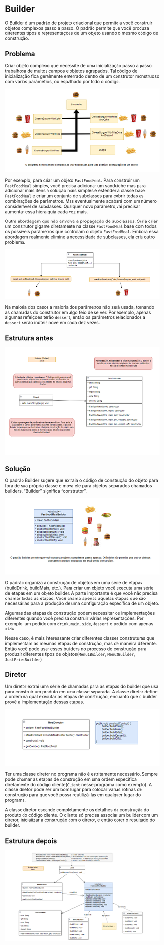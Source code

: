 # Builder

O Builder é um padrão de projeto criacional que permite a você construir objetos complexos passo a passo. O padrão permite que você produza diferentes tipos e representações de um objeto usando o mesmo código de construção.

## Problema

Criar objeto complexo que necessite de uma inicialização passo a passo trabalhosa de muitos campos e objetos agrupados. Tal código de inicialização fica geralmente enterrado dentro de um construtor monstruoso com vários parâmetros, ou espalhado por todo o código.

![imagem_1](https://github.com/igor-lourenco/design-pattern-creational-builder/blob/main/uml/Imagem_1.png)

Por exemplo, para criar um objeto `FastFoodMeal`. Para construir um `FastFoodMeal` simples, você precisa adicionar um sanduiche mas para adicionar mais itens a solução mais simples é estender a classe base  `FastFoodMeal` e criar um conjunto de subclasses para cobrir todas as combinações de parâmetros. Mas eventualmente acabará com um número considerável de subclasses. Qualquer novo parâmetro,vai precisar aumentar essa hierarquia cada vez mais.

Outra abordagem que não envolve a propagação de subclasses. Seria criar um construtor gigante diretamente na classe `FastFoodMeal` base com todos os possíveis parâmetros que controlam o objeto `FastFoodMeal`. Embora essa abordagem realmente elimine a necessidade de subclasses, ela cria outro problema.

![imagem_2](https://github.com/igor-lourenco/design-pattern-creational-builder/blob/main/uml/Imagem_2.png)

Na maioria dos casos a maioria dos parâmetros não será usada, tornando as chamadas do construtor em algo feio de se ver. Por exemplo, apenas algumas refeiçoes terão `dessert`, então os parâmetros relacionados a `dessert` serão inúteis nove em cada dez vezes.

## Estrutura antes

![builder_before](https://github.com/igor-lourenco/design-pattern-creational-builder/blob/main/uml/builder_before_1.png)


## Solução 

O padrão Builder sugere que extraia o código de construção do objeto para fora de sua própria classe e mova ele para objetos separados chamados builders. “Builder” significa “construtor”.

![imagem_3](https://github.com/igor-lourenco/design-pattern-creational-builder/blob/main/uml/imagem_3.png)

O padrão organiza a construção de objetos em uma série de etapas (buildDrink, buildMain, etc.). Para criar um objeto você executa uma série de etapas em um objeto builder. A parte importante é que você não precisa chamar todas as etapas. Você chama apenas aquelas etapas que são necessárias para a produção de uma configuração específica de um objeto.

Algumas das etapas de construção podem necessitar de implementações diferentes quando você precisa construir várias representações. Por exemplo, um pedido com `drink`, `main`, `side`, `dessert` e pedido com apenas `side`

Nesse caso, é mais interessante criar diferentes classes construturas que implementam as mesmas etapas de construção, mas de maneira diferente. Então você pode usar esses builders no processo de construção para produzir diferentes tipos de objetos(`Menu1Builder`, `Menu2Builder`, `JustFriesBuilder`)

## Diretor

Um diretor extrai uma série de chamadas para as etapas do builder que usa para construir um produto em uma classe separada. A classe diretor define a ordem na qual executar as etapas de construção, enquanto que o builder provê a implementação dessas etapas.


![MealDirector](https://github.com/igor-lourenco/design-pattern-creational-builder/blob/main/uml/MealDirector.png)


Ter uma classe diretor no programa não é estritamente necessário. Sempre pode chamar as etapas de construção em uma ordem específica diretamente do código cliente(`Client` nesse programa como exemplo). A classe diretor pode ser um bom lugar para colocar várias rotinas de construção para que você possa reutilizá-las em qualquer lugar do programa.

A classe diretor esconde completamente os detalhes da construção do produto do código cliente. O cliente só precisa associar um builder com um diretor, inicializar a construção com o diretor, e então obter o resultado do builder.

## Estrutura depois

![builder.after](https://github.com/igor-lourenco/design-pattern-creational-builder/blob/main/uml/builder.after.png)


